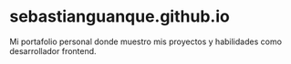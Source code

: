 # sebastianguanque.github.io
 Mi portafolio personal donde muestro mis proyectos y habilidades como desarrollador frontend.
